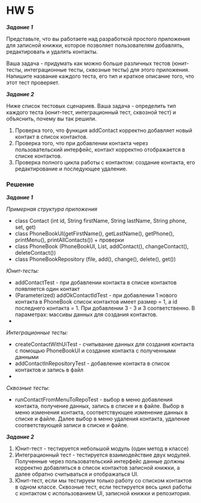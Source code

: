 # HW 5

**_Задание 1_**

Представьте, что вы работаете над разработкой простого приложения для записной книжки,
которое позволяет пользователям добавлять, редактировать и удалять контакты.

Ваша задача - придумать как можно больше различных тестов (юнит-тесты, интеграционные тесты,
сквозные тесты) для этого приложения. Напишите название каждого теста, его тип и краткое
описание того, что этот тест проверяет.

**_Задание 2_**

Ниже список тестовых сценариев. Ваша задача - определить тип каждого теста (юнит-тест,
интеграционный тест, сквозной тест) и объяснить, почему вы так решили.

1. Проверка того, что функция addContact корректно добавляет новый контакт в список контактов.
2. Проверка того, что при добавлении контакта через пользовательский интерфейс, контакт
   корректно отображается в списке контактов.
3. Проверка полного цикла работы с контактом: создание контакта, его редактирование и
   последующее удаление.

### Решение

**_Задание 1_**

_Примерная структура приложения_

* class Contact (int id, String firstName, String lastName, String phone, set, get)
* class PhoneBookUI(getFirstName(), getLastName(), getPhone(), printMenu(), printAllContacts()) + проверки
* class PhoneBook (PhoneBookUI, List<Contact>, addContact(), changeContact(), deleteContact())
* class PhoneBookRepository (file, add(), change(), delete(), get())

_Юнит-тесты:_

* addContactTest - при добавлении контакта в списке контактов появляется один контакт
* (Parameterized) addOkContactIdTest - при добавлении 1 нового контакта в PhoneBook список
  контактов имеет размер = 1, а id последнего контакта = 1. При добавлении 3 - 3 и 3 соответственно.
  В параметрах: массивы данных для создания контактов.
*

_Интеграционные тесты:_

* createContactWithUiTest - считывание данных для создания контакта с помощью PhoneBookUI 
и создание контакта с полученными данными
* addContactInRepositoryTest - добавление контакта в список контактов и запись в файл
* 

_Сквозные тесты:_

* runContactFromMenuToRepoTest - выбор в меню добавления контакта, получение данных, запись 
в списке и в файле. Выбор в меню изменения контакта, соответствующее изменение данных 
в списке и файле. Далее выбор в меню удаления контакта, удаление соответствующей записи 
в списке и файле.

**_Задание 2_**

1. Юнит-тест - тестируется небольшой модуль (один метод в классе)
2. Интеграционный тест - тестируется взаимодействие двух модулей. Полученные через
   пользовательский интерфейс данные должны корректно добавляться в список контактов
   записной книжки, а далее обратно считываться и отображаться UI.
3. Юнит-тест, если мы тестируем только работу со списком контактов в одном классе.
   Сквозные тест, если тестируется весь цикл работы с контактом с использованием UI,
   записной книжки и репозитория.